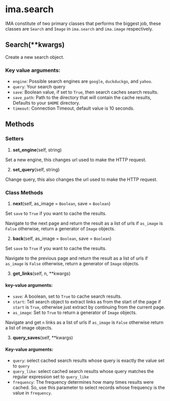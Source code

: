 # ima.search

IMA constitute of two primary classes that performs the biggest job, these
classes are `Search` and `Image` in `ima.search` and `ima.image` respectively.

## Search(\*\*kwargs)

Create a new search object.

### Key value arguments:

- `engine`: Possible search engines are `google`, `duckduckgo`, and `yahoo`.
- `query`: Your search query
- `save`: Boolean value, if set to `True`, then search caches search results.
- `save_path`: Path to the directory that will contain the cache results, Defaults to your `$HOME`
directory.
- `timeout`: Connection Timeout, default value is 10 seconds.

## Methods

### Setters

1. **set_engine**(self, string)

Set a new engine, this changes url used to make the HTTP request.

2. **set_query**(self, string)

Change query, this also changes the url used to make the HTTP request.

### Class Methods

1. **next**(self, as_image = `Boolean`, save = `Boolean`)

Set `save` to `True` if you want to cache the results.

Navigate to the next page and return the result as a list of urls if `as_image`
is `False` otherwise, return a generator of `Image` objects.

2. **back**(self, as_image = `Boolean`, save = `Boolean`)

Set `save` to `True` if you want to cache the results.

Navigate to the previous page and return the result as a list of urls if `as_image`
is `False` otherwise, return a generator of `Image` objects.

3. **get_links**(self, n, \*\*kwargs)

#### key-value arguments:

- `save`: A boolean, set to `True` to cache search results.
- `start`: Tell search object to extract links as from the start of the page if `start`
is `True`, otherwise just extract by continuing from the current page.
- `as_image`: Set to `True` to return a generator of `Image` objects.

Navigate and get `n` links as a list of urls if `as_image` is `False` otherwise return
a list of image objects.

3. **query_saves**(self, \*\*kwargs)

#### Key-value arguments:

- `query`: select cached search results whose query is exactly the value set to `query`
- `query_like`: select cached search results whose query matches the regular expression
set to `query_like`
- `frequency`: The frequency determines how many times results were cached.
So, use this parameter to select records whose frequency is the value in `frequency`.
